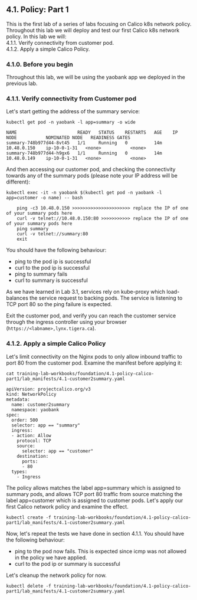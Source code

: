 ## 4.1. Policy: Part 1

This is the first lab of a series of labs focusing on Calico k8s network policy. Throughout this lab we will deploy and test our first Calico k8s network policy.
In this lab we will: \
4.1.1. Verify connectivity from customer pod. \
4.1.2. Apply a simple Calico Policy.

### 4.1.0. Before you begin

Throughout this lab, we will be using the yaobank app we deployed in the previous lab.

### 4.1.1. Verify connectivity from Customer pod

Let's start getting the address of the summary service:

```
kubectl get pod -n yaobank -l app=summary -o wide
```
```
NAME                       READY   STATUS    RESTARTS   AGE    IP            NODE           NOMINATED NODE   READINESS GATES
summary-748b977d44-8vt45   1/1     Running   0          14m   10.48.0.150    ip-10-0-1-31   <none>           <none>
summary-748b977d44-h9gx6   1/1     Running   0          14m   10.48.0.149    ip-10-0-1-31   <none>           <none>
```

And then accessing our customer pod, and checking the connectivity towards any of the summary pods (please note your IP address will be different):

```
kubectl exec -it -n yaobank $(kubectl get pod -n yaobank -l app=customer -o name) -- bash
```
```
	ping -c3 10.48.0.150 >>>>>>>>>>>>>>>>>>>>>> replace the IP of one of your summary pods here
	curl -v telnet://10.48.0.150:80 >>>>>>>>>>> replace the IP of one of your summary pods here
	ping summary
	curl -v telnet://summary:80
	exit
```

You should have the following behaviour:
* ping to the pod ip is successful
* curl to the pod ip is successful
* ping to summary fails
* curl to summary is successful

As we have learned in Lab 3.1, services rely on kube-proxy which load-balances the service request to backing pods. The service is listening to TCP port 80 so the ping failure is expected.

Exit the customer pod, and verify you can reach the customer service through the ingress controller using your browser (`https://<labname>,lynx.tigera.ca`).

### 4.1.2. Apply a simple Calico Policy

Let's limit connectivity on the Nginx pods to only allow inbound traffic to port 80 from the customer pod.
Examine the manifest before applying it:

```
cat training-lab-workbooks/foundation/4.1-policy-calico-part1/lab_manifests/4.1-customer2summary.yaml
```
```
apiVersion: projectcalico.org/v3
kind: NetworkPolicy
metadata:
  name: customer2summary
  namespace: yaobank
spec:
  order: 500
  selector: app == "summary"
  ingress:
  - action: Allow
    protocol: TCP
    source:
      selector: app == "customer"
    destination:
      ports:
      - 80
  types:
    - Ingress
```

The policy allows matches the label app=summary which is assigned to summary pods, and allows TCP port 80 traffic from source matching the label app=customer which is assigned to customer pods.
Let's apply our first Calico network policy and examine the effect.

```
kubectl create -f training-lab-workbooks/foundation/4.1-policy-calico-part1/lab_manifests/4.1-customer2summary.yaml
```

Now, let's repeat the tests we have done in section 4.1.1.
You should have the following behaviour:

* ping to the pod now fails. This is expected since icmp was not allowed in the policy we have applied.
* curl to the pod ip or summary is successful

Let's cleanup the network policy for now.

```
kubectl delete -f training-lab-workbooks/foundation/4.1-policy-calico-part1/lab_manifests/4.1-customer2summary.yaml
```

